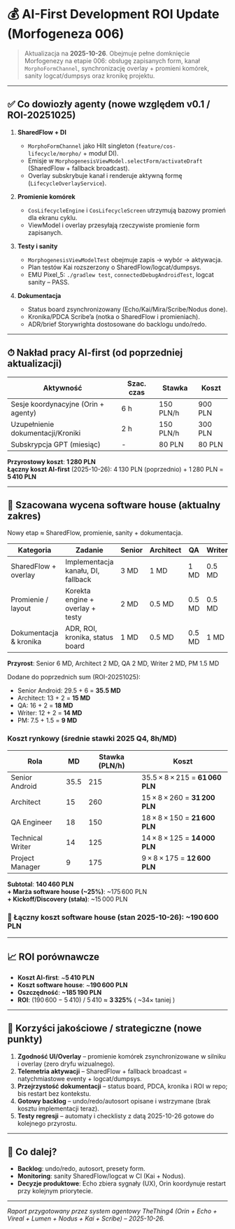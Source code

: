 # 💰 AI-First Development ROI Update (Morfogeneza 006)

> Aktualizacja na **2025-10-26**. Obejmuje pełne domknięcie Morfogenezy na etapie 006: obsługę zapisanych form, kanał `MorphoFormChannel`, synchronizację overlay + promieni komórek, sanity logcat/dumpsys oraz kronikę projektu.

---

## ✅ Co dowiozły agenty (nowe względem v0.1 / ROI-20251025)

1. **SharedFlow + DI**
   - `MorphoFormChannel` jako Hilt singleton (`feature/cos-lifecycle/morpho/` + moduł DI).
   - Emisje w `MorphogenesisViewModel.selectForm/activateDraft` (SharedFlow + fallback broadcast).
   - Overlay subskrybuje kanał i renderuje aktywną formę (`LifecycleOverlayService`).

2. **Promienie komórek**
   - `CosLifecycleEngine` i `CosLifecycleScreen` utrzymują bazowy promień dla ekranu cyklu.
   - ViewModel i overlay przesyłają rzeczywiste promienie form zapisanych.

3. **Testy i sanity**
   - `MorphogenesisViewModelTest` obejmuje zapis → wybór → aktywacja.
   - Plan testów Kai rozszerzony o SharedFlow/logcat/dumpsys.
   - EMU Pixel_5: `./gradlew test`, `connectedDebugAndroidTest`, logcat sanity – PASS.

4. **Dokumentacja**
   - Status board zsynchronizowany (Echo/Kai/Mira/Scribe/Nodus done).
   - Kronika/PDCA Scribe’a (notka o SharedFlow i promieniach).
   - ADR/brief Storywrighta dostosowane do backlogu undo/redo.

---

## ⏱ Nakład pracy AI-first (od poprzedniej aktualizacji)

| Aktywność | Szac. czas | Stawka | Koszt |
|-----------|------------|--------|-------|
| Sesje koordynacyjne (Orin + agenty) | 6 h | 150 PLN/h | 900 PLN |
| Uzupełnienie dokumentacji/Kroniki | 2 h | 150 PLN/h | 300 PLN |
| Subskrypcja GPT (miesiąc) | - | 80 PLN | 80 PLN |

**Przyrostowy koszt**: **1 280 PLN**  
**Łączny koszt AI-first** (2025-10-26): 4 130 PLN (poprzednio) + 1 280 PLN = **5 410 PLN**

---

## 🏢 Szacowana wycena software house (aktualny zakres)

Nowy etap ≈ SharedFlow, promienie, sanity + dokumentacja.

| Kategoria | Zadanie | Senior | Architect | QA | Writer | PM |
|-----------|---------|--------|-----------|----|--------|----|
| SharedFlow + overlay | Implementacja kanału, DI, fallback | 3 MD | 1 MD | 1 MD | 0.5 MD | 0.5 MD |
| Promienie / layout | Korekta engine + overlay + testy | 2 MD | 0.5 MD | 0.5 MD | 0.5 MD | 0.5 MD |
| Dokumentacja & kronika | ADR, ROI, kronika, status board | 1 MD | 0.5 MD | 0.5 MD | 1 MD | 0.5 MD |

**Przyrost**: Senior 6 MD, Architect 2 MD, QA 2 MD, Writer 2 MD, PM 1.5 MD

Dodane do poprzednich sum (ROI-20251025):
- Senior Android: 29.5 + 6 = **35.5 MD**
- Architect: 13 + 2 = **15 MD**
- QA: 16 + 2 = **18 MD**
- Writer: 12 + 2 = **14 MD**
- PM: 7.5 + 1.5 = **9 MD**

### Koszt rynkowy (średnie stawki 2025 Q4, 8h/MD)
| Rola | MD | Stawka (PLN/h) | Koszt |
|------|----|----------------|-------|
| Senior Android | 35.5 | 215 | 35.5 × 8 × 215 = **61 060 PLN** |
| Architect | 15 | 260 | 15 × 8 × 260 = **31 200 PLN** |
| QA Engineer | 18 | 150 | 18 × 8 × 150 = **21 600 PLN** |
| Technical Writer | 14 | 125 | 14 × 8 × 125 = **14 000 PLN** |
| Project Manager | 9 | 175 | 9 × 8 × 175 = **12 600 PLN** |

**Subtotal**: **140 460 PLN**  
**+ Marża software house (~25%)**: ~175 600 PLN  
**+ Kickoff/Discovery (stała)**: ~15 000 PLN  

### 💸 Łączny koszt software house (stan 2025-10-26): **~190 600 PLN**

---

## 📈 ROI porównawcze

- **Koszt AI-first**: ~**5 410 PLN**
- **Koszt software house**: ~**190 600 PLN**
- **Oszczędność**: **~185 190 PLN**
- **ROI**: (190 600 − 5 410) / 5 410 ≈ **3 325%** ( ~34× taniej )

---

## 🌟 Korzyści jakościowe / strategiczne (nowe punkty)

1. **Zgodność UI/Overlay** – promienie komórek zsynchronizowane w silniku i overlay (zero dryfu wizualnego).
2. **Telemetria aktywacji** – SharedFlow + fallback broadcast = natychmiastowe eventy + logcat/dumpsys.
3. **Przejrzystość dokumentacji** – status board, PDCA, kronika i ROI w repo; bis restart bez kontekstu.
4. **Gotowy backlog** – undo/redo/autosort opisane i wstrzymane (brak kosztu implementacji teraz).
5. **Testy regresji** – automaty i checklisty z datą 2025-10-26 gotowe do kolejnego przyrostu.

---

## 🔭 Co dalej?

- **Backlog**: undo/redo, autosort, presety form.
- **Monitoring**: sanity SharedFlow/logcat w CI (Kai + Nodus).
- **Decyzje produktowe**: Echo zbiera sygnały (UX), Orin koordynuje restart przy kolejnym priorytecie.

---

*Raport przygotowany przez system agentowy TheThing4 (Orin + Echo + Vireal + Lumen + Nodus + Kai + Scribe) – 2025-10-26.*

